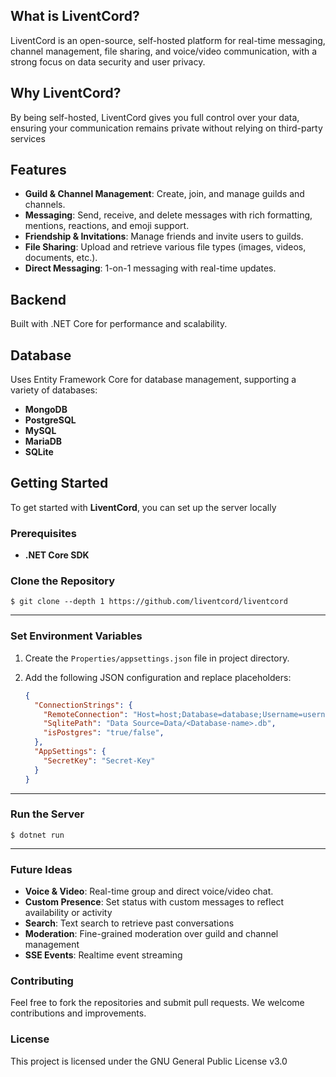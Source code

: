 ## What is LiventCord?
LiventCord is an open-source, self-hosted platform for real-time messaging, channel management, file sharing, and voice/video communication, with a strong focus on data security and user privacy.

## Why LiventCord?
By being self-hosted, LiventCord gives you full control over your data, ensuring your communication remains private without relying on third-party services

## Features

- **Guild & Channel Management**: Create, join, and manage guilds and channels.
- **Messaging**: Send, receive, and delete messages with rich formatting, mentions, reactions, and emoji support.
- **Friendship & Invitations**: Manage friends and invite users to guilds.
- **File Sharing**: Upload and retrieve various file types (images, videos, documents, etc.).
- **Direct Messaging**: 1-on-1 messaging with real-time updates.
  

## Backend 
Built with .NET Core for performance and scalability.

## Database 
Uses Entity Framework Core for database management, supporting a variety of databases:

- **MongoDB**
- **PostgreSQL**
- **MySQL**
- **MariaDB**
- **SQLite**


## Getting Started

To get started with **LiventCord**, you can set up the server locally

### Prerequisites

- **.NET Core SDK**

### Clone the Repository

    $ git clone --depth 1 https://github.com/liventcord/liventcord
---
### Set Environment Variables

1. Create the `Properties/appsettings.json` file in project directory.
2. Add the following JSON configuration and replace placeholders:

    ```json
    {
      "ConnectionStrings": {
        "RemoteConnection": "Host=host;Database=database;Username=username;Password=password;Port=port;SSL Mode=sslmode",
        "SqlitePath": "Data Source=Data/<Database-name>.db",
        "isPostgres": "true/false",
      },
      "AppSettings": {
        "SecretKey": "Secret-Key"
      }
    }
    ```
---
### Run the Server

    $ dotnet run

---

### Future Ideas
- **Voice & Video**: Real-time group and direct voice/video chat.
- **Custom Presence**: Set status with custom messages to reflect availability or activity
- **Search**: Text search to retrieve past conversations
-  **Moderation**: Fine-grained moderation over guild and channel management
-  **SSE Events**: Realtime event streaming

  
### Contributing

Feel free to fork the repositories and submit pull requests. We welcome contributions and improvements.

### License

This project is licensed under the GNU General Public License v3.0
